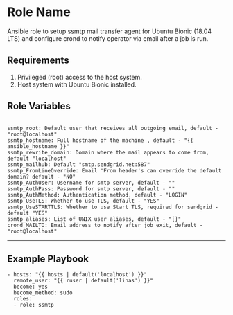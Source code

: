 Role Name
=========

Ansible role to setup ssmtp mail transfer agent for Ubuntu Bionic (18.04 LTS) and configure crond to notify operator via email after a job is run.

Requirements
------------

1. Privileged (root) access to the host system.
2. Host system with Ubuntu Bionic installed.

Role Variables
--------------

```

ssmtp_root: Default user that receives all outgoing email, default - "root@localhost"
ssmtp_hostname: Full hostname of the machine , default - "{{ ansible_hostname }}"
ssmtp_rewrite_domain: Domain where the mail appears to come from, default "localhost"
ssmtp_mailhub: Default "smtp.sendgrid.net:587"
ssmtp_FromLineOverride: Email 'From header's can override the default domain? default - "NO"
ssmtp_AuthUser: Username for smtp server, default - ""
ssmtp_AuthPass: Password for smtp server, default - ""
ssmtp_AuthMethod: Authentication method, default - "LOGIN"
ssmtp_UseTLS: Whether to use TLS, default - "YES"
ssmtp_UseSTARTTLS: Whether to use Start TLS, required for sendgrid - default "YES"
ssmtp_aliases: List of UNIX user aliases, default - "[]"
crond_MAILTO: Email address to notify after job exit, default -  "root@localhost"

```
------------

Example Playbook
----------------

```
- hosts: "{{ hosts | default('localhost') }}"
  remote_user: "{{ ruser | default('linas') }}"
  become: yes
  become_method: sudo
  roles:
  - role: ssmtp
```